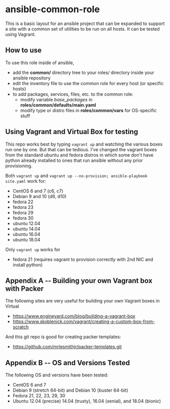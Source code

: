 # ansible-common-role

This is a basic layout for an ansible project that can be expanded to support a site with a common set of utilities to be run on all hosts.  It can be tested using Vagrant.


## How to use

To use this role inside of ansible, 

* add the **common/** directory tree to your roles/ directory inside your ansible repository
* edit the inventory file to use the common role for every host (or specific hosts)
* to add packages, services, files, etc. to the common role:
  - modify variable *base_packages* in **roles/common/defaults/main.yaml**
  - modify type or distro files in **roles/common/vars** for OS-specific stuff


## Using Vagrant and Virtual Box for testing

This repo works best by typing `vagrant up` and watching the various boxes 
run one by one.  But that can be tedious.  I've changed the vagrant boxes from
the standard ubuntu and fedora distros in which some don't have python already
installed to ones that run ansible without any prior provisioning.

Both `vagrant up` and `vagrant up --no-provision; ansible-playbook site.yaml` work for:
- CentOS 6 and 7 (c6, c7)
- Debian 9 and 10 (d9, d10)
- fedora 22
- fedora 23
- fedora 29
- fedora 30
- ubuntu 12.04
- ubuntu 14.04
- ubuntu 16.04
- ubuntu 18.04

Only `vagrant up` works for
- fedora 21 (requires vagrant to provision correctly with 2nd NIC and install python)


## Appendix A -- Building your own Vagrant box with Packer

The following sites are very useful for building your own Vagrant boxes in Virtual

- https://www.engineyard.com/blog/building-a-vagrant-box
- https://www.skoblenick.com/vagrant/creating-a-custom-box-from-scratch

And this git repo is good for creating packer templates:

* https://github.com/mrlesmithjr/packer-templates.git

## Appendix B -- OS and Versions Tested

The following OS and versions have been tested:

- CentOS 6 and 7
- Debian 9 (stretch 64-bit) and Debian 10 (buster 64-bit)
- Fedora 21, 22, 23, 29, 30
- Ubuntu 12.04 (precise) 14.04 (trusty), 16.04 (xenial), and 18.04 (bionic)
